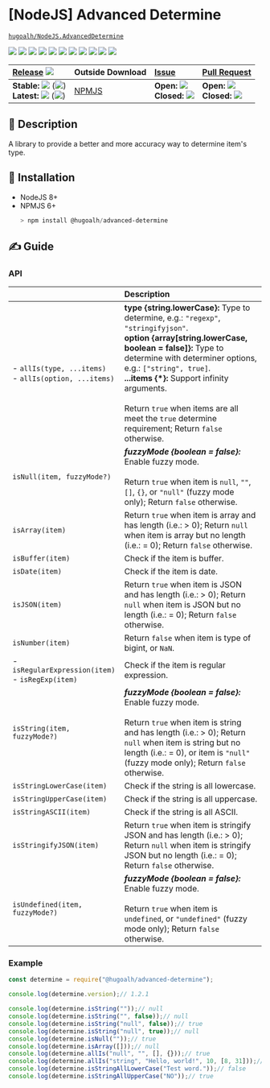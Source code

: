 # [NodeJS] Advanced Determine

[`hugoalh/NodeJS.AdvancedDetermine`](https://github.com/hugoalh/NodeJS.AdvancedDetermine)

[![](https://img.shields.io/github/contributors/hugoalh/NodeJS.AdvancedDetermine?style=flat-square&logo=github)](https://github.com/hugoalh/NodeJS.AdvancedDetermine/graphs/contributors)
[![](https://img.shields.io/github/license/hugoalh/NodeJS.AdvancedDetermine?style=flat-square&logo=github)](https://github.com/hugoalh/NodeJS.AdvancedDetermine/blob/master/LICENSE.md)
![](https://img.shields.io/github/languages/count/hugoalh/NodeJS.AdvancedDetermine?style=flat-square&logo=github)
![](https://img.shields.io/github/languages/top/hugoalh/NodeJS.AdvancedDetermine?style=flat-square&logo=github)
![](https://img.shields.io/github/repo-size/hugoalh/NodeJS.AdvancedDetermine?style=flat-square&logo=github)
![](https://img.shields.io/github/languages/code-size/hugoalh/NodeJS.AdvancedDetermine?style=flat-square&logo=github)
![](https://img.shields.io/github/watchers/hugoalh/NodeJS.AdvancedDetermine?style=flat-square&logo=github)
![](https://img.shields.io/github/stars/hugoalh/NodeJS.AdvancedDetermine?style=flat-square&logo=github)
![](https://img.shields.io/github/forks/hugoalh/NodeJS.AdvancedDetermine?style=flat-square&logo=github)
[![](https://img.shields.io/lgtm/alerts/g/hugoalh/NodeJS.AdvancedDetermine.svg?style=flat-square&logo=lgtm&label=%20)](https://lgtm.com/projects/g/hugoalh/NodeJS.AdvancedDetermine/alerts)
[![](https://img.shields.io/lgtm/grade/javascript/g/hugoalh/NodeJS.AdvancedDetermine.svg?style=flat-square&logo=lgtm)](https://lgtm.com/projects/g/hugoalh/NodeJS.AdvancedDetermine/context:javascript)

| **[Release](https://github.com/hugoalh/NodeJS.AdvancedDetermine/releases)** ![](https://img.shields.io/github/downloads/hugoalh/NodeJS.AdvancedDetermine/total?style=flat-square&color=000000&label=%20) | **Outside Download**  | **[Issue](https://github.com/hugoalh/NodeJS.AdvancedDetermine/issues?q=is%3Aissue)** | **[Pull Request](https://github.com/hugoalh/NodeJS.AdvancedDetermine/pulls?q=is%3Apr)** |
|:----|:----|:----|:----|
| **Stable:** ![](https://img.shields.io/github/release/hugoalh/NodeJS.AdvancedDetermine?sort=semver&style=flat-square&color=000000&label=%20) (![](https://img.shields.io/github/release-date/hugoalh/NodeJS.AdvancedDetermine?style=flat-square&color=000000&label=%20))<br />**Latest:** ![](https://img.shields.io/github/release/hugoalh/NodeJS.AdvancedDetermine?include_prereleases&sort=semver&style=flat-square&color=000000&label=%20) (![](https://img.shields.io/github/release-date-pre/hugoalh/NodeJS.AdvancedDetermine?style=flat-square&color=000000&label=%20)) | [NPMJS](https://www.npmjs.com/package/@hugoalh/advanced-determine) | **Open:** ![](https://img.shields.io/github/issues-raw/hugoalh/NodeJS.AdvancedDetermine?style=flat-square&color=000000&label=%20)<br />**Closed:** ![](https://img.shields.io/github/issues-closed-raw/hugoalh/NodeJS.AdvancedDetermine?style=flat-square&color=000000&label=%20) | **Open:** ![](https://img.shields.io/github/issues-pr-raw/hugoalh/NodeJS.AdvancedDetermine?style=flat-square&color=000000&label=%20)<br />**Closed:** ![](https://img.shields.io/github/issues-pr-closed-raw/hugoalh/NodeJS.AdvancedDetermine?style=flat-square&color=000000&label=%20) |

## 📜 Description

A library to provide a better and more accuracy way to determine item's type.

## 💽 Installation

- NodeJS 8+
- NPMJS 6+
  ```powershell
  > npm install @hugoalh/advanced-determine
  ```

## ✍ Guide

### API

|  | **Description** |
|:----|:----|
| - `allIs(type, ...items)`<br />- `allIs(option, ...items)` | **type {string.lowerCase}:** Type to determine, e.g.: `"regexp"`, `"stringifyjson"`.<br />**option {array[string.lowerCase, boolean = false]}:** Type to determine with determiner options, e.g.: `["string", true]`.<br />**...items {\*}:** Support infinity arguments.<br /><br />Return `true` when items are all meet the `true` determine requirement; Return `false` otherwise. |
| `isNull(item, fuzzyMode?)` | ***fuzzyMode {boolean = false}:*** Enable fuzzy mode.<br /><br />Return `true` when item is `null`, `""`, `[]`, `{}`, or `"null"` (fuzzy mode only); Return `false` otherwise. |
| `isArray(item)` | Return `true` when item is array and has length (i.e.: > 0); Return `null` when item is array but no length (i.e.: = 0); Return `false` otherwise. |
| `isBuffer(item)` | Check if the item is buffer. |
| `isDate(item)` | Check if the item is date. |
| `isJSON(item)` | Return `true` when item is JSON and has length (i.e.: > 0); Return `null` when item is JSON but no length (i.e.: = 0); Return `false` otherwise. |
| `isNumber(item)` | Return `false` when item is type of bigint, or `NaN`. |
| - `isRegularExpression(item)`<br />- `isRegExp(item)` | Check if the item is regular expression. |
| `isString(item, fuzzyMode?)` | ***fuzzyMode {boolean = false}:*** Enable fuzzy mode.<br /><br />Return `true` when item is string and has length (i.e.: > 0); Return `null` when item is string but no length (i.e.: = 0), or item is `"null"` (fuzzy mode only); Return `false` otherwise. |
| `isStringLowerCase(item)` | Check if the string is all lowercase. |
| `isStringUpperCase(item)` | Check if the string is all uppercase. |
| `isStringASCII(item)` | Check if the string is all ASCII. |
| `isStringifyJSON(item)` | Return `true` when item is stringify JSON and has length (i.e.: > 0); Return `null` when item is stringify JSON but no length (i.e.: = 0); Return `false` otherwise. |
| `isUndefined(item, fuzzyMode?)` | ***fuzzyMode {boolean = false}:*** Enable fuzzy mode.<br /><br />Return `true` when item is `undefined`, or `"undefined"` (fuzzy mode only); Return `false` otherwise. |

### Example

```javascript
const determine = require("@hugoalh/advanced-determine");

console.log(determine.version);// 1.2.1

console.log(determine.isString(""));// null
console.log(determine.isString("", false));// null
console.log(determine.isString("null", false));// true
console.log(determine.isString("null", true));// null
console.log(determine.isNull(""));// true
console.log(determine.isArray([]));// null
console.log(determine.allIs("null", "", [], {}));// true
console.log(determine.allIs("string", "Hello, world!", 10, [8, 31]));// false
console.log(determine.isStringAllLowerCase("Test word."));// false
console.log(determine.isStringAllUpperCase("NO"));// true
```
